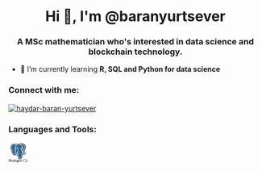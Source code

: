 <h1 align="center">Hi 👋, I'm @baranyurtsever</h1>
<h3 align="center">A MSc mathematician who's interested in data science and blockchain technology.</h3>

- 🌱 I’m currently learning **R, SQL and Python for data science**

<h3 align="left">Connect with me:</h3>
<p align="left">
<a href="https://linkedin.com/in/haydar-baran-yurtsever" target="blank"><img align="center" src="https://raw.githubusercontent.com/rahuldkjain/github-profile-readme-generator/master/src/images/icons/Social/linked-in-alt.svg" alt="haydar-baran-yurtsever" height="30" width="40" /></a>
</p>

<h3 align="left">Languages and Tools:</h3>
<p align="left"> <a href="https://www.postgresql.org" target="_blank" rel="noreferrer"> <img src="https://raw.githubusercontent.com/devicons/devicon/master/icons/postgresql/postgresql-original-wordmark.svg" alt="postgresql" width="40" height="40"/> </a> </p>
